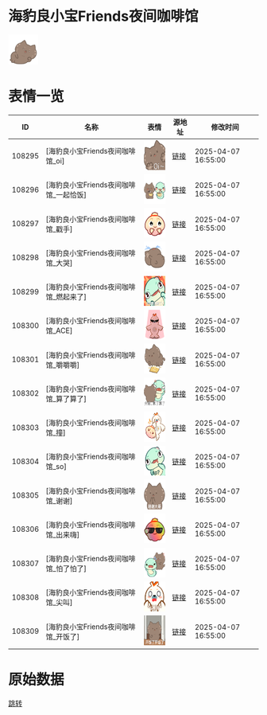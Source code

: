 # 海豹良小宝Friends夜间咖啡馆

<img src="./cover.png" height="60" alt="cover" />

# 表情一览

|ID|名称|表情|源地址|修改时间|
|----|----|----|----|----|
|108295|[海豹良小宝Friends夜间咖啡馆_oi]|<img src="./pic/108295_%5B海豹良小宝Friends夜间咖啡馆_oi%5D.png" height="60" alt="oi"/>|[链接](https://i0.hdslb.com/bfs/garb/6d055e3da052712e8e62f6ab8bf1a44f6dea3acf.png)|2025-04-07 16:55:00|
|108296|[海豹良小宝Friends夜间咖啡馆_一起恰饭]|<img src="./pic/108296_%5B海豹良小宝Friends夜间咖啡馆_一起恰饭%5D.png" height="60" alt="一起恰饭"/>|[链接](https://i0.hdslb.com/bfs/garb/4cc51e0ee78bddb19aadafb1c519ebb714aa8453.png)|2025-04-07 16:55:00|
|108297|[海豹良小宝Friends夜间咖啡馆_戳手]|<img src="./pic/108297_%5B海豹良小宝Friends夜间咖啡馆_戳手%5D.png" height="60" alt="戳手"/>|[链接](https://i0.hdslb.com/bfs/garb/b8ccd2c88570e866bb9d9372dea5a89782430728.png)|2025-04-07 16:55:00|
|108298|[海豹良小宝Friends夜间咖啡馆_大哭]|<img src="./pic/108298_%5B海豹良小宝Friends夜间咖啡馆_大哭%5D.png" height="60" alt="大哭"/>|[链接](https://i0.hdslb.com/bfs/garb/235c4d316988966707d0fd27fbfc2dea77193487.png)|2025-04-07 16:55:00|
|108299|[海豹良小宝Friends夜间咖啡馆_燃起来了]|<img src="./pic/108299_%5B海豹良小宝Friends夜间咖啡馆_燃起来了%5D.png" height="60" alt="燃起来了"/>|[链接](https://i0.hdslb.com/bfs/garb/035b271a40edb666832c760a3212344f84183c43.png)|2025-04-07 16:55:00|
|108300|[海豹良小宝Friends夜间咖啡馆_ACE]|<img src="./pic/108300_%5B海豹良小宝Friends夜间咖啡馆_ACE%5D.png" height="60" alt="ACE"/>|[链接](https://i0.hdslb.com/bfs/garb/210d730fe6f13e422834174e694d8be91caff740.png)|2025-04-07 16:55:00|
|108301|[海豹良小宝Friends夜间咖啡馆_嚼嚼嚼]|<img src="./pic/108301_%5B海豹良小宝Friends夜间咖啡馆_嚼嚼嚼%5D.png" height="60" alt="嚼嚼嚼"/>|[链接](https://i0.hdslb.com/bfs/garb/2dc688d17d11ab6d1f36e31831af8da084839bff.png)|2025-04-07 16:55:00|
|108302|[海豹良小宝Friends夜间咖啡馆_算了算了]|<img src="./pic/108302_%5B海豹良小宝Friends夜间咖啡馆_算了算了%5D.png" height="60" alt="算了算了"/>|[链接](https://i0.hdslb.com/bfs/garb/12951e6f8383e3c577b064ef8366e311f528c922.png)|2025-04-07 16:55:00|
|108303|[海豹良小宝Friends夜间咖啡馆_撞]|<img src="./pic/108303_%5B海豹良小宝Friends夜间咖啡馆_撞%5D.png" height="60" alt="撞"/>|[链接](https://i0.hdslb.com/bfs/garb/f2cb033401426adef96cef6c77ea1c3415857672.png)|2025-04-07 16:55:00|
|108304|[海豹良小宝Friends夜间咖啡馆_so]|<img src="./pic/108304_%5B海豹良小宝Friends夜间咖啡馆_so%5D.png" height="60" alt="so"/>|[链接](https://i0.hdslb.com/bfs/garb/0049c18912dd12dd4bc2d149fe9f215f8c4c97bc.png)|2025-04-07 16:55:00|
|108305|[海豹良小宝Friends夜间咖啡馆_谢谢]|<img src="./pic/108305_%5B海豹良小宝Friends夜间咖啡馆_谢谢%5D.png" height="60" alt="谢谢"/>|[链接](https://i0.hdslb.com/bfs/garb/052174b1c648d72f3fba909654e4c4b7fd5864ea.png)|2025-04-07 16:55:00|
|108306|[海豹良小宝Friends夜间咖啡馆_出来嗨]|<img src="./pic/108306_%5B海豹良小宝Friends夜间咖啡馆_出来嗨%5D.png" height="60" alt="出来嗨"/>|[链接](https://i0.hdslb.com/bfs/garb/28eac08825100ca18563fd00c6963cb5ed0293ec.png)|2025-04-07 16:55:00|
|108307|[海豹良小宝Friends夜间咖啡馆_怕了怕了]|<img src="./pic/108307_%5B海豹良小宝Friends夜间咖啡馆_怕了怕了%5D.png" height="60" alt="怕了怕了"/>|[链接](https://i0.hdslb.com/bfs/garb/bb4e623544b92cfda535ff622024a2006b87ac40.png)|2025-04-07 16:55:00|
|108308|[海豹良小宝Friends夜间咖啡馆_尖叫]|<img src="./pic/108308_%5B海豹良小宝Friends夜间咖啡馆_尖叫%5D.png" height="60" alt="尖叫"/>|[链接](https://i0.hdslb.com/bfs/garb/100d84d40105699183c1d716479bc24fb85e1c41.png)|2025-04-07 16:55:00|
|108309|[海豹良小宝Friends夜间咖啡馆_开饭了]|<img src="./pic/108309_%5B海豹良小宝Friends夜间咖啡馆_开饭了%5D.png" height="60" alt="开饭了"/>|[链接](https://i0.hdslb.com/bfs/garb/a852c36f0ba0a59add06c9ba4d07a44ba7fae5f2.png)|2025-04-07 16:55:00|

# 原始数据

[跳转](./raw.json)

